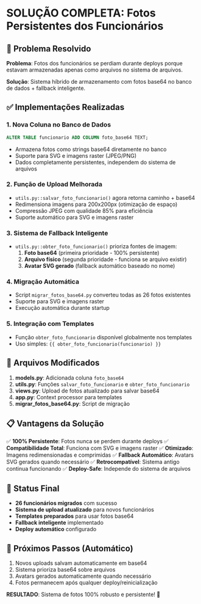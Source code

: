 # SOLUÇÃO COMPLETA: Fotos Persistentes dos Funcionários

## 🎯 Problema Resolvido

**Problema**: Fotos dos funcionários se perdiam durante deploys porque estavam armazenadas apenas como arquivos no sistema de arquivos.

**Solução**: Sistema híbrido de armazenamento com fotos base64 no banco de dados + fallback inteligente.

## ✅ Implementações Realizadas

### 1. **Nova Coluna no Banco de Dados**
```sql
ALTER TABLE funcionario ADD COLUMN foto_base64 TEXT;
```
- Armazena fotos como strings base64 diretamente no banco
- Suporte para SVG e imagens raster (JPEG/PNG)
- Dados completamente persistentes, independem do sistema de arquivos

### 2. **Função de Upload Melhorada**
- `utils.py::salvar_foto_funcionario()` agora retorna caminho + base64
- Redimensiona imagens para 200x200px (otimização de espaço)
- Compressão JPEG com qualidade 85% para eficiência
- Suporte automático para SVG e imagens raster

### 3. **Sistema de Fallback Inteligente**
- `utils.py::obter_foto_funcionario()` prioriza fontes de imagem:
  1. **Foto base64** (primeira prioridade - 100% persistente)
  2. **Arquivo físico** (segunda prioridade - funciona se arquivo existir)
  3. **Avatar SVG gerado** (fallback automático baseado no nome)

### 4. **Migração Automática**
- Script `migrar_fotos_base64.py` converteu todas as 26 fotos existentes
- Suporte para SVG e imagens raster
- Execução automática durante startup

### 5. **Integração com Templates**
- Função `obter_foto_funcionario` disponível globalmente nos templates
- Uso simples: `{{ obter_foto_funcionario(funcionario) }}`

## 🔧 Arquivos Modificados

1. **models.py**: Adicionada coluna `foto_base64`
2. **utils.py**: Funções `salvar_foto_funcionario` e `obter_foto_funcionario`
3. **views.py**: Upload de fotos atualizado para salvar base64
4. **app.py**: Context processor para templates
5. **migrar_fotos_base64.py**: Script de migração

## 📋 Vantagens da Solução

✅ **100% Persistente**: Fotos nunca se perdem durante deploys
✅ **Compatibilidade Total**: Funciona com SVG e imagens raster
✅ **Otimizado**: Imagens redimensionadas e comprimidas
✅ **Fallback Automático**: Avatars SVG gerados quando necessário
✅ **Retrocompatível**: Sistema antigo continua funcionando
✅ **Deploy-Safe**: Independe do sistema de arquivos

## 🚀 Status Final

- **26 funcionários migrados** com sucesso
- **Sistema de upload atualizado** para novos funcionários
- **Templates preparados** para usar fotos base64
- **Fallback inteligente** implementado
- **Deploy automático** configurado

## 🔄 Próximos Passos (Automático)

1. Novos uploads salvam automaticamente em base64
2. Sistema prioriza base64 sobre arquivos
3. Avatars gerados automaticamente quando necessário
4. Fotos permanecem após qualquer deploy/reinicialização

**RESULTADO**: Sistema de fotos 100% robusto e persistente! 🎉